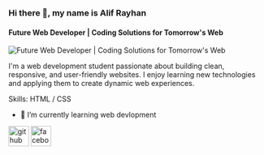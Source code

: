 ### Hi there 👋, my name is Alif Rayhan
#### Future Web Developer | Coding Solutions for Tomorrow's Web
![Future Web Developer | Coding Solutions for Tomorrow's Web](https://photos.app.goo.gl/Dw5wiSg8sMBQHP14A)

I'm a web development student passionate about building clean, responsive, and user-friendly websites. I enjoy learning new technologies and applying them to create dynamic web experiences.

Skills: HTML / CSS

- 🌱 I’m currently learning web devlopment 


[<img src='https://cdn.jsdelivr.net/npm/simple-icons@3.0.1/icons/github.svg' alt='github' height='40'>](https://github.com/alifrayhan1)  [<img src='https://cdn.jsdelivr.net/npm/simple-icons@3.0.1/icons/facebook.svg' alt='facebook' height='40'>](https://www.facebook.com/alif.rayhan.756)  







